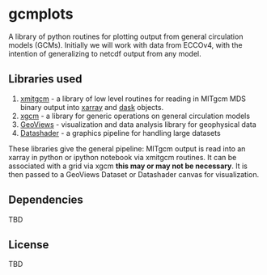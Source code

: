 # gcmplots

A library of python routines for plotting output from general circulation models (GCMs). Initially we will work with data from ECCOv4, with the intention of generalizing to netcdf output from any model. 

## Libraries used

1. [xmitgcm](http://xmitgcm.readthedocs.io/en/latest/) - a library of low level routines for reading in MITgcm MDS binary output into [xarray](http://xarray.pydata.org/en/stable/) and [dask](https://dask.pydata.org/en/latest/) objects. 
2. [xgcm](http://xgcm.readthedocs.io/en/latest/) - a library for generic operations on general circulation models
3. [GeoViews](http://geo.holoviews.org/) - visualization and data analysis library for geophysical data 
4. [Datashader](https://bokeh.github.io/datashader-docs/) - a graphics pipeline for handling large datasets

These libraries give the general pipeline: MITgcm output is read into an xarray in python or ipython notebook via xmitgcm routines. It can be associated with a grid via xgcm **this may or may not be necessary**. It is then passed to a GeoViews Dataset or Datashader canvas for visualization.

## Dependencies

TBD

## License 

TBD

